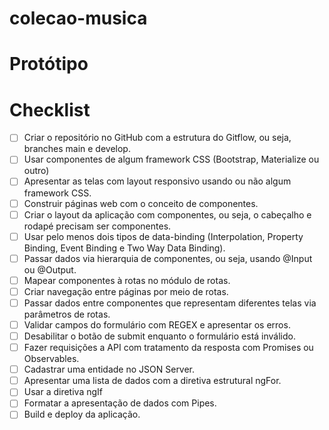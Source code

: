 # colecao-musica

# Protótipo


# Checklist

- [ ] Criar o repositório no GitHub com a estrutura do Gitflow, ou seja, branches main e develop.
- [ ] Usar componentes de algum framework CSS (Bootstrap, Materialize ou outro)
- [ ] Apresentar as telas com layout responsivo usando ou não algum framework CSS.
- [ ] Construir páginas web com o conceito de componentes.
- [ ] Criar o layout da aplicação com componentes, ou seja, o cabeçalho e rodapé precisam ser componentes.
- [ ] Usar pelo menos dois tipos de data-binding (Interpolation, Property Binding, Event Binding e Two Way Data Binding).
- [ ] Passar dados via hierarquia de componentes, ou seja, usando @Input ou @Output.
- [ ] Mapear componentes à rotas no módulo de rotas.
- [ ] Criar navegação entre páginas por meio de rotas.
- [ ] Passar dados entre componentes que representam diferentes telas via parâmetros de rotas.
- [ ] Validar campos do formulário com REGEX e apresentar os erros.
- [ ] Desabilitar o botão de submit enquanto o formulário está inválido.
- [ ] Fazer requisições a API com tratamento da resposta com Promises ou Observables.
- [ ] Cadastrar uma entidade no JSON Server.
- [ ] Apresentar uma lista de dados com a diretiva estrutural ngFor.
- [ ] Usar a diretiva ngIf
- [ ] Formatar a apresentação de dados com Pipes.
- [ ] Build e deploy da aplicação.
